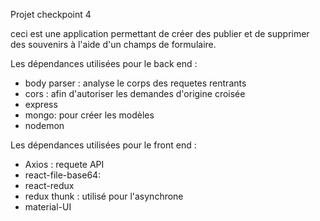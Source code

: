 Projet checkpoint 4

ceci est une application permettant de créer des publier et de supprimer des souvenirs à l'aide d'un
champs de formulaire.

Les dépendances utilisées pour le back end :

- body parser : analyse le corps des requetes rentrants
- cors : afin d'autoriser les demandes d'origine croisée
- express
- mongo: pour créer les modèles
- nodemon

Les dépendances utilisées pour le front end :

- Axios : requete API
- react-file-base64:
- react-redux
- redux thunk : utilisé pour l'asynchrone
- material-UI
